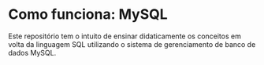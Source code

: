 # Como funciona: MySQL

Este repositório tem o intuito de ensinar didaticamente os conceitos em volta da linguagem SQL utilizando o sistema de gerenciamento de banco de dados MySQL.